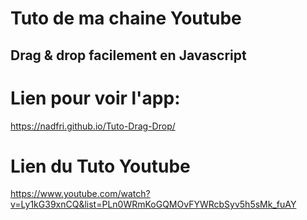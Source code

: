 # Tuto de ma chaine Youtube
## Drag & drop facilement en Javascript
# Lien pour voir l'app:
https://nadfri.github.io/Tuto-Drag-Drop/
# Lien du Tuto Youtube
https://www.youtube.com/watch?v=Ly1kG39xnCQ&list=PLn0WRmKoGQMOvFYWRcbSyv5h5sMk_fuAY

